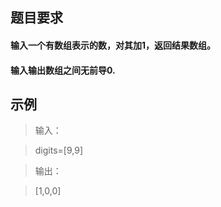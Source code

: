 ##  题目要求   
#### 输入一个有数组表示的数，对其加1，返回结果数组。
#### 输入输出数组之间无前导0.

##  示例
>输入：
			 
> digits=[9,9]

>输出：

> [1,0,0]




